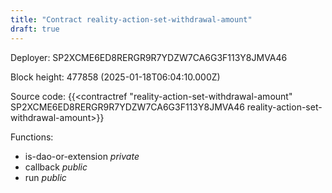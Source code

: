 ```yaml
---
title: "Contract reality-action-set-withdrawal-amount"
draft: true
---
```

Deployer: SP2XCME6ED8RERGR9R7YDZW7CA6G3F113Y8JMVA46


 



Block height: 477858 (2025-01-18T06:04:10.000Z)

Source code: {{<contractref "reality-action-set-withdrawal-amount" SP2XCME6ED8RERGR9R7YDZW7CA6G3F113Y8JMVA46 reality-action-set-withdrawal-amount>}}

Functions:

* is-dao-or-extension _private_
* callback _public_
* run _public_
